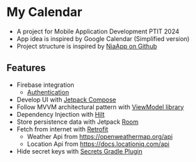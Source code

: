 # My Calendar
- A project for Mobile Application Development PTIT 2024
- App idea is inspired by Google Calendar (Simplified version)
- Project structure is inspired by [NiaApp on Github](https://github.com/android/nowinandroid)

## Features
- Firebase integration
  - [Authentication](https://firebase.google.com/docs/auth)
- Develop UI with [Jetpack Compose](https://developer.android.com/develop/ui/compose)
- Follow MVVM architectural pattern with [ViewModel library](https://developer.android.com/topic/libraries/architecture/viewmodel)
- Dependency Injection with [Hilt](https://developer.android.com/training/dependency-injection/hilt-android)
- Store persistence data with Jetpack [Room](https://developer.android.com/training/data-storage/room)
- Fetch from internet with [Retrofit](https://github.com/square/retrofit)
  - Weather Api from https://openweathermap.org/api
  - Location Api from https://docs.locationiq.com/api
- Hide secret keys with [Secrets Gradle Plugin](https://github.com/google/secrets-gradle-plugin)